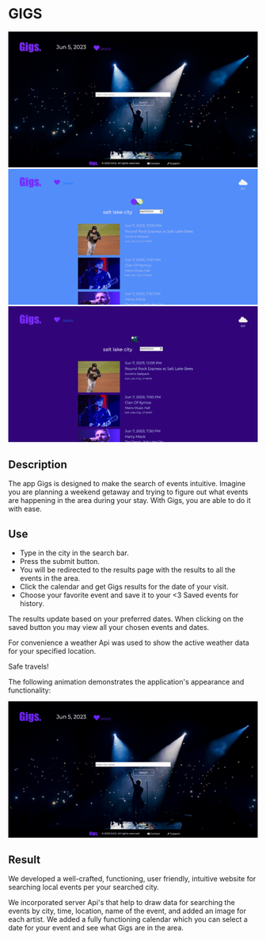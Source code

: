 # GIGS

![Image of Gigs landing page](./assets/images/gigs_landing_page.png)
![Image of events by city and date in light mode](./assets/images/gigs_light.png)
![Image of events by city and date in dark mode](./assets/images/gigs_dark.png)



## Description
The app Gigs is designed to make the search of events intuitive. 
Imagine you are planning a weekend getaway and trying to figure out what events are happening in the area during your stay. 
With Gigs, you are able to do it with ease.

## Use
* Type in the city in the search bar.
*	Press the submit button.
*	You will be redirected to the results page with the results to all the events in the area. 
*	Click the calendar and get Gigs results for the date of your visit.
*	Choose your favorite event and save it to your <3 Saved events for history. 


The results update based on your preferred dates. 
When clicking on the saved button you may view all your chosen events and dates.


For convenience a weather Api was used to show the active weather data for your specified location. 

Safe travels! 

The following animation demonstrates the application's appearance and functionality:

![A user types in city name and clicks on search for events and selects a date from the calendar.](./assets/gigs_demo.gif)

## Result
We developed a well-crafted, functioning, user friendly, intuitive website for searching local events per your searched city. 

We incorporated server Api's that help to draw data for searching the events by city, time, location, name of the event, and added an image for each artist.
We added a fully functioning calendar which you can select a date for your event and see what Gigs are in the area. 




